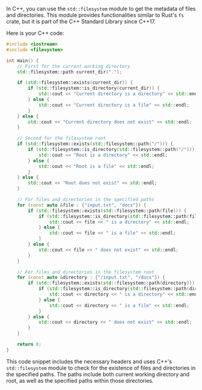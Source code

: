In C++, you can use the `std::filesystem` module to get the metadata of files and directories. This module provides functionalities similar to Rust's `fs` crate, but it is part of the C++ Standard Library since C++17.

Here is your C++ code:

```cpp
#include <iostream>
#include <filesystem>

int main() {
    // First for the current working directory
    std::filesystem::path current_dir(".");

    if (std::filesystem::exists(current_dir)) {
        if (std::filesystem::is_directory(current_dir)) {
            std::cout << "Current directory is a directory" << std::endl;
        } else {
            std::cout << "Current directory is a file" << std::endl;
        }
    } else {
        std::cout << "Current directory does not exist" << std::endl;
    }

    // Second for the filesystem root
    if (std::filesystem::exists(std::filesystem::path("/"))) {
        if (std::filesystem::is_directory(std::filesystem::path("/"))) {
            std::cout << "Root is a directory" << std::endl;
        } else {
            std::cout << "Root is a file" << std::endl;
        }
    } else {
        std::cout << "Root does not exist" << std::endl;
    }

    // For files and directories in the specified paths
    for (const auto &file : {"input.txt", "docs"}) {
        if (std::filesystem::exists(std::filesystem::path(file))) {
            if (std::filesystem::is_directory(std::filesystem::path(file))) {
                std::cout << file << " is a directory" << std::endl;
            } else {
                std::cout << file << " is a file" << std::endl;
            }
        } else {
            std::cout << file << " does not exist" << std::endl;
        }
    }

    // For files and directories in the filesystem root
    for (const auto &directory : {"/input.txt", "/docs"}) {
        if (std::filesystem::exists(std::filesystem::path(directory))) {
            if (std::filesystem::is_directory(std::filesystem::path(directory))) {
                std::cout << directory << " is a directory" << std::endl;
            } else {
                std::cout << directory << " is a file" << std::endl;
            }
        } else {
            std::cout << directory << " does not exist" << std::endl;
        }
    }

    return 0;
}
```

This code snippet includes the necessary headers and uses C++'s `std::filesystem` module to check for the existence of files and directories in the specified paths. The paths include both current working directory and root, as well as the specified paths within those directories.
